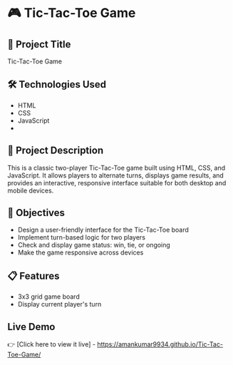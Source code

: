 # 🎮 Tic-Tac-Toe Game

## 📌 Project Title
Tic-Tac-Toe Game

## 🛠️ Technologies Used
- HTML
- CSS
- JavaScript
- 
## 📖 Project Description
This is a classic two-player Tic-Tac-Toe game built using HTML, CSS, and JavaScript. 
It allows players to alternate turns, displays game results, and provides an interactive,
responsive interface suitable for both desktop and mobile devices.

## 🎯 Objectives
- Design a user-friendly interface for the Tic-Tac-Toe board
- Implement turn-based logic for two players
- Check and display game status: win, tie, or ongoing
- Make the game responsive across devices

## 📋 Features
- 3x3 grid game board
- Display current player's turn
## Live Demo
👉 [Click here to view it live] -  https://amankumar9934.github.io/Tic-Tac-Toe-Game/
